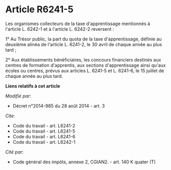 # Article R6241-5

Les organismes collecteurs de la taxe d'apprentissage mentionnés à l'article L. 6242-1 et à l'article L. 6242-2 reversent : 

1° Au Trésor public, la part du quota de la taxe d'apprentissage, définie au deuxième alinéa de l'article L. 6241-2, le 30
avril de chaque année au plus tard ; 

2° Aux établissements bénéficiaires, les concours financiers destinés aux centres de formation d'apprentis, aux sections
d'apprentissage ainsi qu'aux écoles ou centres, prévus aux articles L. 6241-5 et L. 6241-6, le 15 juillet de chaque année au
plus tard.

**Liens relatifs à cet article**

_Modifié par_:

  - Décret n°2014-985 du 28 août 2014 - art. 3

_Cite_:

  - Code du travail - art. L6241-2
  - Code du travail - art. L6241-5
  - Code du travail - art. L6241-6
  - Code du travail - art. L6242-1

_Cité par_:

  - Code général des impôts, annexe 2, CGIAN2. - art. 140 K quater (T)
